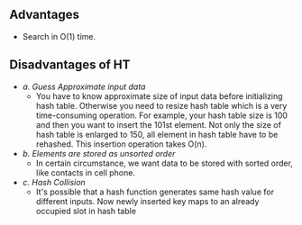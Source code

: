## Advantages
  - Search in O(1) time.
## Disadvantages of HT
  - *a. Guess Approximate input data* 
    - You have to know approximate size of input data before initializing hash table. Otherwise you need to resize hash table which is a very time-consuming operation. For example, your hash table size is 100 and then you want to  insert the 101st element. Not only the size of hash table is enlarged to 150, all element in hash table have to be rehashed. This insertion operation takes O(n).
  - *b. Elements are stored as unsorted order* 
    - In certain circumstance, we want data to be stored with sorted order, like contacts in cell phone.
  - *c. Hash Collision* 
    - It's possible that a hash function generates same hash value for different inputs. Now newly inserted key maps to an already occupied slot in hash table
